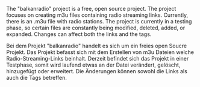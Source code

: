 The "balkanradio" project is a free, open source project. The project focuses on creating m3u files containing radio streaming links. Currently, there is an .m3u file with radio stations. The project is currently in a testing phase, so certain files are constantly being modified, deleted, added, or expanded. Changes can affect both the links and the tags.

Bei dem Projekt "balkanradio" handelt es sich um ein freies open Soucre Projekt. Das Projekt befasst sich mit dem Erstellen von m3u Dateien welche Radio-Streaming-Links beinhalt. Derzeit befindet sich das Projekt in einer Testphase, somit wird laufend etwas an der Datei verändert, gelöscht, hinzugefügt oder erweitert. Die Änderungen können sowohl die Links als auch die Tags betreffen.
